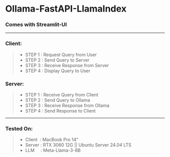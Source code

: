 # Ollama-FastAPI-LlamaIndex
### Comes with Streamlit-UI
---

### Client: 
>* STEP 1 : Request Query from User
>* STEP 2 : Send Query to Server
>* STEP 3 : Receive Response from Server
>* STEP 4 : Display Query to User

### Server: 
>* STEP 1 : Receive Query from Client
>* STEP 2 : Send Query to Ollama
>* STEP 3 : Receive Response from Ollama
>* STEP 4 : Send Response to Client

---

### Tested On: 
>* Client &nbsp;: MacBook Pro 14"
>* Server : RTX 3060 12G || Ubuntu Server 24.04 LTS
>* LLM &nbsp;&nbsp;&nbsp;&nbsp;: Meta-Llama-3-8B